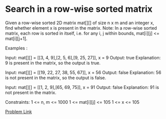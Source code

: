 # Search in a row-wise sorted matrix

Given a row-wise sorted 2D matrix mat[][] of size n x m and an integer x, find whether element x is present in the matrix.
Note: In a row-wise sorted matrix, each row is sorted in itself, i.e. for any i, j within bounds, mat[i][j] <= mat[i][j+1].

Examples :

Input: mat[][] = [[3, 4, 9],[2, 5, 6],[9, 25, 27]], x = 9
Output: true
Explanation: 9 is present in the matrix, so the output is true.

Input: mat[][] = [[19, 22, 27, 38, 55, 67]], x = 56
Output: false
Explanation: 56 is not present in the matrix, so the output is false.

Input: mat[][] = [[1, 2, 9],[65, 69, 75]], x = 91
Output: false
Explanation: 91 is not present in the matrix.

Constraints:
1 <= n, m <= 1000
1 <= mat[i][j] <= 105
1 <= x <= 105

[Problem Link](https://www.geeksforgeeks.org/problems/search-in-a-row-wise-sorted-matrix/1)
